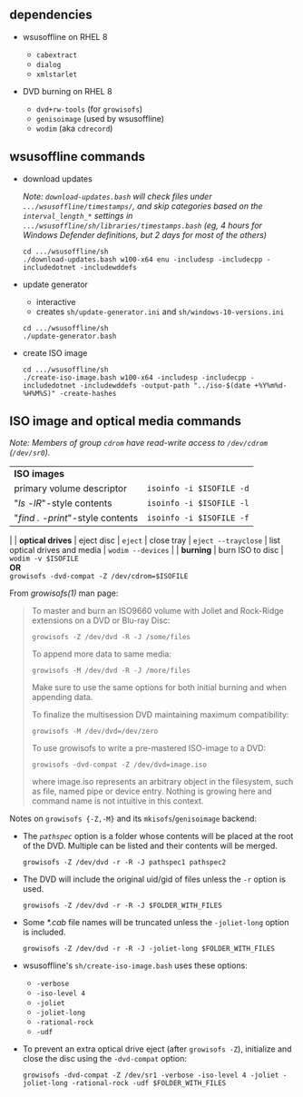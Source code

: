 ## dependencies

* wsusoffline on RHEL 8
   * `cabextract`
   * `dialog`
   * `xmlstarlet`

* DVD burning on RHEL 8
   * `dvd+rw-tools` (for `growisofs`)
   * `genisoimage` (used by wsusoffline)
   * `wodim` (aka `cdrecord`)


## wsusoffline commands

* download updates

   *Note: `download-updates.bash` will check files under `.../wsusoffline/timestamps/`, and skip categories based on the `interval_length_*` settings in `.../wsusoffline/sh/libraries/timestamps.bash` (eg, 4 hours for Windows Defender definitions, but 2 days for most of the others)*

   ```shell
   cd .../wsusoffline/sh
   ./download-updates.bash w100-x64 enu -includesp -includecpp -includedotnet -includewddefs
   ```

* update generator
   * interactive
   * creates `sh/update-generator.ini` and `sh/windows-10-versions.ini`
   ```shell
   cd .../wsusoffline/sh
   ./update-generator.bash
   ```

* create ISO image
   ```shell
   cd .../wsusoffline/sh
   ./create-iso-image.bash w100-x64 -includesp -includecpp -includedotnet -includewddefs -output-path "../iso-$(date +%Y%m%d-%H%M%S)" -create-hashes
   ```

## ISO image and optical media commands

*Note: Members of group `cdrom` have read-write access to `/dev/cdrom` (`/dev/sr0`).*

|||
|-|-|
| **ISO images**
| primary volume descriptor | `isoinfo -i $ISOFILE -d`
| "*ls -lR*"-style contents | `isoinfo -i $ISOFILE -l`
| "*find . -print*"-style contents | `isoinfo -i $ISOFILE -f`
|
| **optical drives**
| eject disc | `eject`
| close tray | `eject --trayclose`
| list optical drives and media | `wodim --devices`
|
| **burning**
| burn ISO to disc | `wodim -v $ISOFILE` <br> **OR** <br> `growisofs -dvd-compat -Z /dev/cdrom=$ISOFILE`

From _growisofs(1)_ man page:

> To  master  and  burn  an ISO9660 volume with Joliet and Rock-Ridge extensions on a DVD or Blu-ray Disc:
>
> `growisofs -Z /dev/dvd -R -J /some/files`
>
> To append more data to same media:
>
> `growisofs -M /dev/dvd -R -J /more/files`
>
> Make sure to use the same options for both initial burning and when appending data.
>
> To finalize the multisession DVD maintaining maximum compatibility:
>
> `growisofs -M /dev/dvd=/dev/zero`
>
> To use growisofs to write a pre-mastered ISO-image to a DVD:
>
> `growisofs -dvd-compat -Z /dev/dvd=image.iso`
>
> where image.iso represents an arbitrary object in the filesystem, such as file, named pipe or  device  entry.  Nothing is growing here and command name is not intuitive in this context.

Notes on `growisofs {-Z,-M}` and its `mkisofs`/`genisoimage` backend:

* The *`pathspec`* option is a folder whose contents will be placed at the root of the DVD. Multiple can be listed and their contents will be merged.

   ```shell
   growisofs -Z /dev/dvd -r -R -J pathspec1 pathspec2
   ```

* The DVD will include the original uid/gid of files unless the `-r` option is used.

   ```shell
   growisofs -Z /dev/dvd -r -R -J $FOLDER_WITH_FILES
   ```

* Some _*.cab_ file names will be truncated unless the `-joliet-long` option is included.

   ```shell
   growisofs -Z /dev/dvd -r -R -J -joliet-long $FOLDER_WITH_FILES
   ```

* wsusoffline's `sh/create-iso-image.bash` uses these options:
   * `-verbose`
   * `-iso-level 4`
   * `-joliet`
   * `-joliet-long`
   * `-rational-rock`
   * `-udf`

* To prevent an extra optical drive eject (after `growisofs -Z`), initialize and close the disc using the `-dvd-compat` option:

   ```shell
   growisofs -dvd-compat -Z /dev/sr1 -verbose -iso-level 4 -joliet -joliet-long -rational-rock -udf $FOLDER_WITH_FILES
   ```
